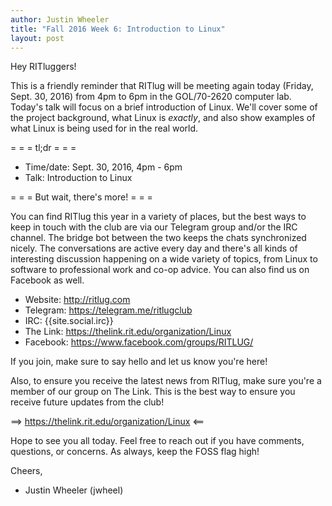 ```yaml
---
author: Justin Wheeler
title: "Fall 2016 Week 6: Introduction to Linux"
layout: post
---
```


Hey RITluggers!

This is a friendly reminder that RITlug will be meeting again today (Friday, Sept. 30, 2016) from 4pm to 6pm in the GOL/70-2620 computer lab. Today's talk will focus on a brief introduction of Linux. We'll cover some of the project background, what Linux is *exactly*, and also show examples of what Linux is being used for in the real world.


= = =  tl;dr  = = =

* Time/date: Sept. 30, 2016, 4pm - 6pm
* Talk:      Introduction to Linux


= = =  But wait, there's more!  = = =

You can find RITlug this year in a variety of places, but the best ways to keep in touch with the club are via our Telegram group and/or the IRC channel. The bridge bot between the two keeps the chats synchronized nicely. The conversations are active every day and there's all kinds of interesting discussion happening on a wide variety of topics, from Linux to software to professional work and co-op advice. You can also find us on Facebook as well.

* Website:  http://ritlug.com
* Telegram: https://telegram.me/ritlugclub
* IRC:      {{site.social.irc}}
* The Link: https://thelink.rit.edu/organization/Linux
* Facebook: https://www.facebook.com/groups/RITLUG/

If you join, make sure to say hello and let us know you're here!

Also, to ensure you receive the latest news from RITlug, make sure you're a member of our group on The Link. This is the best way to ensure you receive future updates from the club!

==> https://thelink.rit.edu/organization/Linux <==


Hope to see you all today. Feel free to reach out if you have comments, questions, or concerns. As always, keep the FOSS flag high!

Cheers,
- Justin Wheeler (jwheel)
